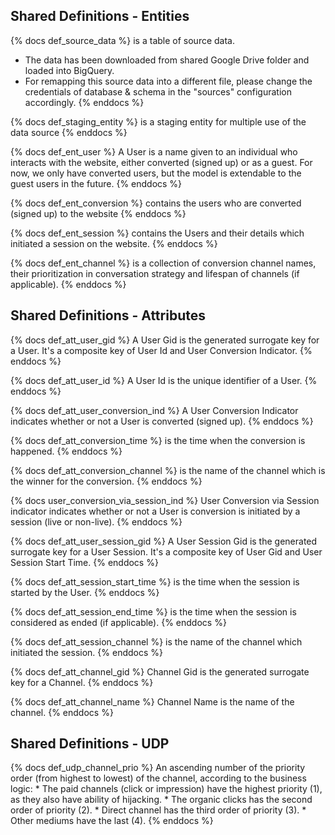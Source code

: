 ## Shared Definitions - Entities

{% docs def_source_data %}
is a table of source data.  
- The data has been downloaded from shared Google Drive folder and loaded into BigQuery.  
- For remapping this source data into a different file, please change the credentials of database & schema in the "sources" configuration accordingly.
{% enddocs %}

{% docs def_staging_entity %}
is a staging entity for multiple use of the data source
{% enddocs %}

{% docs def_ent_user %}
A User is a name given to an individual who interacts with the website, either converted (signed up) or as a guest. For now, we only have converted users, but the model is extendable to the guest users in the future.
{% enddocs %}

{% docs def_ent_conversion %}
contains the users who are converted (signed up) to the website
{% enddocs %}

{% docs def_ent_session %}
contains the Users and their details which initiated a session on the website.
{% enddocs %}

{% docs def_ent_channel %}
is a collection of conversion channel names, their prioritization in conversation strategy and lifespan of channels (if applicable).
{% enddocs %}

## Shared Definitions - Attributes

{% docs def_att_user_gid %}
A User Gid is the generated surrogate key for a User. It's a composite key of User Id and User Conversion Indicator.
{% enddocs %}

{% docs def_att_user_id %}
A User Id is the unique identifier of a User.
{% enddocs %}

{% docs def_att_user_conversion_ind %}
A User Conversion Indicator indicates whether or not a User is converted (signed up).
{% enddocs %}

{% docs def_att_conversion_time %}
is the time when the conversion is happened.
{% enddocs %}

{% docs def_att_conversion_channel %}
is the name of the channel which is the winner for the conversion.
{% enddocs %}

{% docs user_conversion_via_session_ind %}
User Conversion via Session indicator indicates whether or not a User is conversion is initiated by a session (live or non-live).
{% enddocs %}

{% docs def_att_user_session_gid %}
A User Session Gid is the generated surrogate key for a User Session. It's a composite key of User Gid and User Session Start Time.
{% enddocs %}

{% docs def_att_session_start_time %}
is the time when the session is started by the User.
{% enddocs %}

{% docs def_att_session_end_time %}
is the time when the session is considered as ended (if applicable).
{% enddocs %}

{% docs def_att_session_channel %}
is the name of the channel which initiated the session.
{% enddocs %}

{% docs def_att_channel_gid %}
Channel Gid is the generated surrogate key for a Channel.
{% enddocs %}

{% docs def_att_channel_name %}
Channel Name is the name of the channel.
{% enddocs %}


## Shared Definitions - UDP

{% docs def_udp_channel_prio %}
An ascending number of the priority order (from highest to lowest) of the channel, according to the business logic:
    * The paid channels (click or impression) have the highest priority (1), as they also have ability of hijacking.
    * The organic clicks has the second order of priority (2).
    * Direct channel has the third order of priority (3).
    * Other mediums have the last (4).
{% enddocs %}